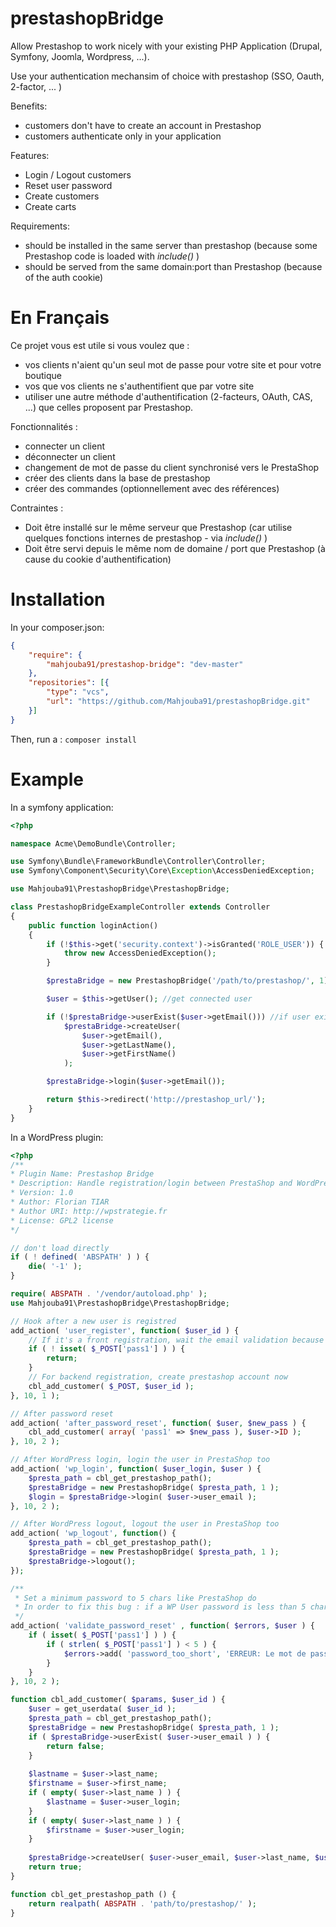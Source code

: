 prestashopBridge
================

Allow Prestashop to work nicely with your existing PHP Application (Drupal, Symfony, Joomla, Wordpress, ...).

Use your authentication mechansim of choice with prestashop (SSO, Oauth, 2-factor, ... )

Benefits:

 - customers don't have to create an account in Prestashop
 - customers authenticate only in your application


Features:

 - Login / Logout customers
 - Reset user password
 - Create customers
 - Create carts


Requirements:

 - should be installed in the same server than prestashop (because some  Prestashop code is loaded with _include()_  )
 - should be served from the same domain:port than Prestashop (because of the auth cookie)



En Français
=====

Ce projet vous est utile si vous voulez que :

- vos clients n'aient qu'un seul mot de passe pour votre site et pour votre boutique
- vos que vos clients ne s'authentifient que par votre site
- utiliser une autre méthode d'authentification (2-facteurs, OAuth, CAS, ...) que celles proposent par Prestashop.


Fonctionnalités :

- connecter un client
- déconnecter un client
- changement de mot de passe du client synchronisé vers le PrestaShop
- créer des clients dans la base de prestashop
- créer des commandes (optionnellement avec des références)

Contraintes :

- Doit être installé sur le même serveur que Prestashop (car utilise quelques fonctions internes de prestashop - via _include()_ )
- Doit être servi depuis le même nom de domaine / port que Prestashop (à cause du cookie d'authentification)


Installation
====

In your composer.json:

```json
{
	"require": {
		"mahjouba91/prestashop-bridge": "dev-master"
	},
	"repositories": [{
		"type": "vcs",
		"url": "https://github.com/Mahjouba91/prestashopBridge.git"
	}]
}
```
Then, run a :
```composer install```

Example
=====

In a symfony application:

```php
<?php 

namespace Acme\DemoBundle\Controller;

use Symfony\Bundle\FrameworkBundle\Controller\Controller;
use Symfony\Component\Security\Core\Exception\AccessDeniedException;

use Mahjouba91\PrestashopBridge\PrestashopBridge;

class PrestashopBridgeExampleController extends Controller
{
	public function loginAction()
	{
		if (!$this->get('security.context')->isGranted('ROLE_USER')) {
			throw new AccessDeniedException();
		}

		$prestaBridge = new PrestashopBridge('/path/to/prestashop/', 1);

		$user = $this->getUser(); //get connected user

		if (!$prestaBridge->userExist($user->getEmail())) //if user exist in prestahop database
			$prestaBridge->createUser(
				$user->getEmail(),
				$user->getLastName(),
				$user->getFirstName()
			);

		$prestaBridge->login($user->getEmail());

		return $this->redirect('http://prestashop_url/');
	}
}

```

In a WordPress plugin:

```php
<?php
/**
* Plugin Name: Prestashop Bridge
* Description: Handle registration/login between PrestaShop and WordPress
* Version: 1.0
* Author: Florian TIAR
* Author URI: http://wpstrategie.fr
* License: GPL2 license
*/

// don't load directly
if ( ! defined( 'ABSPATH' ) ) {
	die( '-1' );
}

require( ABSPATH . '/vendor/autoload.php' );
use Mahjouba91\PrestashopBridge\PrestashopBridge;

// Hook after a new user is registred
add_action( 'user_register', function( $user_id ) {
	// If it's a front registration, wait the email validation because the user don't choose any password yet
	if ( ! isset( $_POST['pass1'] ) ) {
		return;
	}
	// For backend registration, create prestashop account now
	cbl_add_customer( $_POST, $user_id );
}, 10, 1 );

// After password reset
add_action( 'after_password_reset', function( $user, $new_pass ) {
	cbl_add_customer( array( 'pass1' => $new_pass ), $user->ID );
}, 10, 2 );

// After WordPress login, login the user in PrestaShop too
add_action( 'wp_login', function( $user_login, $user ) {
	$presta_path = cbl_get_prestashop_path();
	$prestaBridge = new PrestashopBridge( $presta_path, 1 );
	$login = $prestaBridge->login( $user->user_email );
}, 10, 2 );

// After WordPress logout, logout the user in PrestaShop too
add_action( 'wp_logout', function() {
	$presta_path = cbl_get_prestashop_path();
	$prestaBridge = new PrestashopBridge( $presta_path, 1 );
	$prestaBridge->logout();
});

/**
 * Set a minimum password to 5 chars like PrestaShop do
 * In order to fix this bug : if a WP User password is less than 5 chars, you can't login with those credentials in PrestaShop because Presta requires a minimum of 5 chars
 */
add_action( 'validate_password_reset' , function( $errors, $user ) {
	if ( isset( $_POST['pass1'] ) ) {
		if ( strlen( $_POST['pass1'] ) < 5 ) {
			$errors->add( 'password_too_short', 'ERREUR: Le mot de passe doit faire 5 caractères minimum.' );
		}
	}
}, 10, 2 );

function cbl_add_customer( $params, $user_id ) {
	$user = get_userdata( $user_id );
	$presta_path = cbl_get_prestashop_path();
	$prestaBridge = new PrestashopBridge( $presta_path, 1 );
	if ( $prestaBridge->userExist( $user->user_email ) ) {
		return false;
	}
	
	$lastname = $user->last_name;
	$firstname = $user->first_name;
	if ( empty( $user->last_name ) ) {
		$lastname = $user->user_login;
	}
	if ( empty( $user->last_name ) ) {
		$firstname = $user->user_login;
	}
	
	$prestaBridge->createUser( $user->user_email, $user->last_name, $user->first_name, $params['pass1'] );
	return true;
}

function cbl_get_prestashop_path () {
	return realpath( ABSPATH . 'path/to/prestashop/' );
}


```
